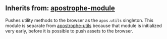 ## Inherits from: [apostrophe-module](../apostrophe-module/README.md)
Pushes utility methods to the browser as the `apos.utils` singleton. This module
is separate from [apostrophe-utils](https://docs.apostrophecms.org/apostrophe/modules/apostrophe-utils) because that
module is initialized very early, before it is possible to push assets to the browser.


